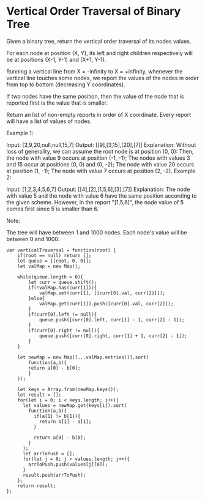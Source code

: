 # Vertical Order Traversal of Binary Tree

Given a binary tree, return the vertical order traversal of its nodes values.

For each node at position (X, Y), its left and right children respectively will be at positions (X-1, Y-1) and (X+1, Y-1).

Running a vertical line from X = -infinity to X = +infinity, whenever the vertical line touches some nodes, we report the values of the nodes in order from top to bottom (decreasing Y coordinates).

If two nodes have the same position, then the value of the node that is reported first is the value that is smaller.

Return an list of non-empty reports in order of X coordinate.  Every report will have a list of values of nodes.



Example 1:

 

Input: [3,9,20,null,null,15,7]
Output: [[9],[3,15],[20],[7]]
Explanation:
Without loss of generality, we can assume the root node is at position (0, 0):
Then, the node with value 9 occurs at position (-1, -1);
The nodes with values 3 and 15 occur at positions (0, 0) and (0, -2);
The node with value 20 occurs at position (1, -1);
The node with value 7 occurs at position (2, -2).
Example 2:



Input: [1,2,3,4,5,6,7]
Output: [[4],[2],[1,5,6],[3],[7]]
Explanation:
The node with value 5 and the node with value 6 have the same position according to the given scheme.
However, in the report "[1,5,6]", the node value of 5 comes first since 5 is smaller than 6.


Note:

The tree will have between 1 and 1000 nodes.
Each node's value will be between 0 and 1000.


```
var verticalTraversal = function(root) {
    if(root == null) return [];
    let queue = [[root, 0, 0]];
    let valMap = new Map();

    while(queue.length > 0){
        let curr = queue.shift();
        if(!valMap.has(curr[1])){
            valMap.set(curr[1], [[curr[0].val, curr[2]]]);
        }else{
            valMap.get(curr[1]).push([curr[0].val, curr[2]]);
        }
        if(curr[0].left != null){
            queue.push([curr[0].left, curr[1] - 1, curr[2] - 1]);
        }
        if(curr[0].right != null){
            queue.push([curr[0].right, curr[1] + 1, curr[2] - 1]);
        }
    }

    let newMap = new Map([...valMap.entries()].sort(
        function(a,b){
        return a[0] - b[0];
        }
    ));

    let keys = Array.from(newMap.keys());
    let result = [];
    for(let i = 0; i < keys.length; i++){
      let values = newMap.get(keys[i]).sort(
        function(a,b){
          if(a[1] != b[1]){
            return b[1] - a[1];
          }

          return a[0] - b[0];
        }
      );
      let arrToPush = [];
      for(let j = 0; j < values.length; j++){
        arrToPush.push(values[j][0]);
      }
      result.push(arrToPush);
    };  
    return result;
};
```
